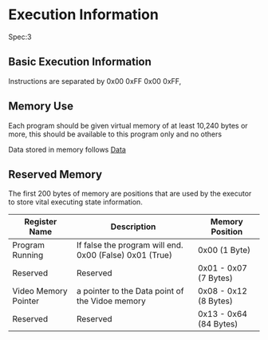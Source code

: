 # Execution Information

Spec:3

## Basic Execution Information

Instructions are separated by 0x00 0xFF 0x00 0xFF,

## Memory Use

Each program should be given virtual memory of at least 10,240 bytes or more, this should be available to this program only and no others

Data stored in memory follows [Data](Data.md)

## Reserved Memory

The first 200 bytes of memory are positions that are used by the executor to store vital executing state information.

| Register Name | Description | Memory Position |
| ------------- | ----------- | --------------- |
| Program Running | If false the program will end. 0x00 (False) 0x01 (True) | 0x00 (1 Byte) |
| Reserved | Reserved | 0x01 - 0x07 (7 Bytes) |
| Video Memory Pointer | a pointer to the Data point of the Vidoe memory | 0x08 - 0x12 (8 Bytes) |
| Reserved | Reserved | 0x13 - 0x64 (84 Bytes) |
